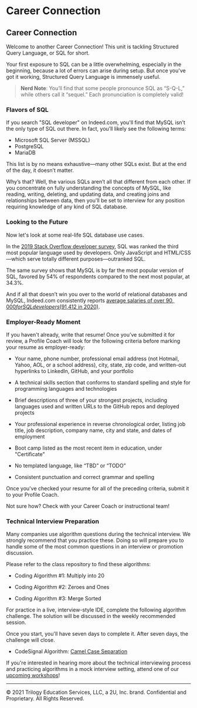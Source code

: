 # Career Connection

## Career Connection

Welcome to another Career Connection! This unit is tackling Structured Query Language, or SQL for short.

Your first exposure to SQL can be a little overwhelming, especially in the beginning, because a lot of errors can arise during setup. But once you've got it working, Structured Query Language is immensely useful.

> **Nerd Note**: You’ll find that some people pronounce SQL as “S-Q-L,” while others call it “sequel.” Each pronunciation is completely valid!

### Flavors of SQL

If you search "SQL developer" on Indeed.com, you'll find that MySQL isn’t the only type of SQL out there. In fact, you’ll likely see the following terms:

- Microsoft SQL Server (MSSQL)
- PostgreSQL
- MariaDB

This list is by no means exhaustive&mdash;many other SQLs exist. But at the end of the day, it doesn’t matter.

Why’s that? Well, the various SQLs aren’t all that different from each other. If you concentrate on fully understanding the concepts of MySQL, like reading, writing, deleting, and updating data, and creating joins and relationships between data, then you'll be set to interview for any position requiring knowledge of any kind of SQL database.

### Looking to the Future

Now let's look at some real-life SQL database use cases.

In the [2019 Stack Overflow developer survey](https://insights.stackoverflow.com/survey/2019), SQL was ranked the third most popular language used by developers. Only JavaScript and HTML/CSS&mdash;which serve totally different purposes&mdash;outranked SQL.

The same survey shows that MySQL is by far the most popular version of SQL, favored by 54% of respondents compared to the next most popular, at 34.3%.

And if all that doesn’t win you over to the world of relational databases and MySQL, Indeed.com consistently reports [average salaries of over $90,000 for SQL developers ($91,412 in 2020)](https://www.indeed.com/career/sql-developer/salaries).

### Employer-Ready Moment

If you haven't already, write that resume! Once you’ve submitted it for review, a Profile Coach will look for the following criteria before marking your resume as employer-ready:

- Your name, phone number, professional email address (not Hotmail, Yahoo, AOL, or a school address), city, state, zip code, and written-out hyperlinks to LinkedIn, GitHub, and your portfolio

- A technical skills section that conforms to standard spelling and style for programming languages and technologies

- Brief descriptions of three of your strongest projects, including languages used and written URLs to the GitHub repos and deployed projects

- Your professional experience in reverse chronological order, listing job title, job description, company name, city and state, and dates of employment

- Boot camp listed as the most recent item in education, under "Certificate"

- No templated language, like “TBD” or “TODO”

- Consistent punctuation and correct grammar and spelling

Once you've checked your resume for all of the preceding criteria, submit it to your Profile Coach.

Not sure how? Check with your Career Coach or instructional team!

### Technical Interview Preparation

Many companies use algorithm questions during the technical interview. We strongly recommend that you practice these. Doing so will prepare you to handle some of the most common questions in an interview or promotion discussion.

Please refer to the class repository to find these algorithms:

- Coding Algorithm #1: Multiply into 20

- Coding Algorithm #2: Zeroes and Ones

- Coding Algorithm #3: Merge Sorted

For practice in a live, interview-style IDE, complete the following algorithm challenge. The solution will be discussed in the weekly recommended session.

Once you start, you'll have seven days to complete it. After seven days, the challenge will close.

- CodeSignal Algorithm: [Camel Case Separation](https://app.codesignal.com/public-test/Az2qBBpbLLktvi6MR/6KJ2ebjXrCiSPo)

If you're interested in hearing more about the technical interviewing process and practicing algorithms in a mock interview setting, attend one of our [upcoming workshops](https://careerservicesonlineevents.splashthat.com/)!

---
© 2021 Trilogy Education Services, LLC, a 2U, Inc. brand. Confidential and Proprietary. All Rights Reserved.
